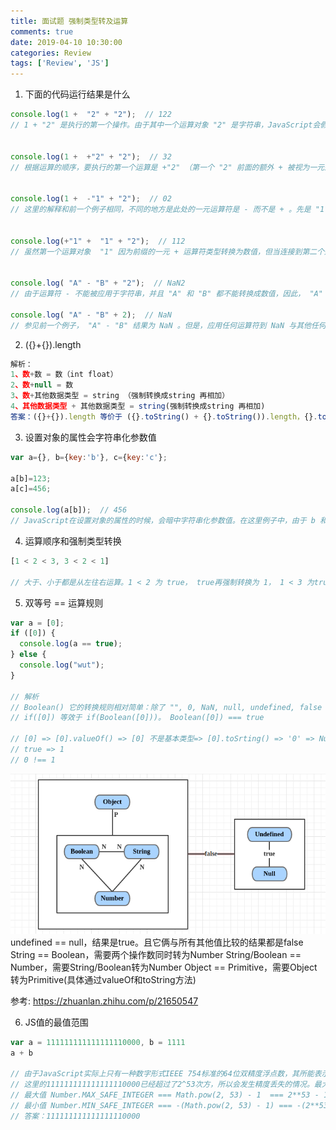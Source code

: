 ```yaml
---
title: 面试题 强制类型转及运算
comments: true
date: 2019-04-10 10:30:00
categories: Review
tags: ['Review', 'JS']
---
```


1. 下面的代码运行结果是什么
```JavaScript
console.log(1 +  "2" + "2");  // 122
// 1 + "2" 是执行的第一个操作。由于其中一个运算对象 "2" 是字符串，JavaScript会假设它需要执行字符串连接，因此，会将  1 的类转换为 "1"  ，  1+"2" 结果就是 "12" 。然后， "12"+"2" 就是 "122" 。


console.log(1 +  +"2" + "2");  // 32
// 根据运算的顺序，要执行的第一个运算是 +"2" （第一个 "2" 前面的额外 + 被视为一元运算符）。因此，JavaScript将 "2" 的类型转换为数字，然后应用一元 + 号（即将其视为一个正数）。其结果就是得到一个数字 2 ，接下来的运算就是 1 + 2 ，这当然是 3。


console.log(1 +  -"1" + "2");  // 02
// 这里的解释和前一个例子相同，不同的地方是此处的一元运算符是 - 而不是 + 。先是 "1" 变为 1 ，然后当应用 - 时又变为了 -1 ，然后将其与 1 相加，结果为 0 ，再将其转换为字符串，连接最后的  "2"  运算对象，得到 "02" 。


console.log(+"1" +  "1" + "2");  // 112
// 虽然第一个运算对象  "1" 因为前缀的一元 + 运算符类型转换为数值，但当连接到第二个运算对象 "1" 的时候，又立即转换回字符串，然后又和最后的运算对象 "2"  连接，产生了字符串  "112" 。


console.log( "A" - "B" + "2");  // NaN2
// 由于运算符 - 不能被应用于字符串，并且 "A" 和 "B" 都不能转换成数值，因此， "A" - "B" 的结果是 NaN  ，然后再和字符串 "2"  连接，得到 "NaN2" 

console.log( "A" - "B" + 2);  // NaN
// 参见前一个例子， "A" - "B" 结果为 NaN 。但是，应用任何运算符到 NaN 与其他任何的数字运算对象，结果仍然是 NaN 。

```

2. ({}+{}).length
```JavaScript
解析：
1、数+数 = 数（int float）
2、数+null = 数
3、数+其他数据类型 = string （强制转换成string 再相加）
4、其他数据类型 + 其他数据类型 = string(强制转换成string 再相加)
答案：({}+{}).length 等价于 ({}.toString() + {}.toString()).length，{}.toString()的值为[object Object]，所以最后结果为30。
```

3. 设置对象的属性会字符串化参数值
```JavaScript
var a={}, b={key:'b'}, c={key:'c'};

a[b]=123;
a[c]=456;

console.log(a[b]);  // 456
// JavaScript在设置对象的属性的时候，会暗中字符串化参数值。在这里例子中，由于 b 和 c都是对象，把它们设置为对象a的参数，它们都将被转换为 "[object Object]"  。结果就是， a[b] 和 a[c] 都相当 "[object Object]"  ，而后者会将前者的值覆盖。因此，设置或引用 a[c] 和设置或引用 a[b] 完全相同。所以得到的答案是  456  。
```

4. 运算顺序和强制类型转换
```JavaScript
[1 < 2 < 3, 3 < 2 < 1]

// 大于、小于都是从左往右运算。1 < 2 为 true， true再强制转换为 1， 1 < 3 为true。 同理 3 < 2 为 false， false再强制转换为 0， 0 < 1 为true。 答案为 [true, true]。
```

5. 双等号 == 运算规则
```JavaScript
var a = [0];
if ([0]) {
  console.log(a == true);
} else {
  console.log("wut");
}

// 解析
// Boolean() 它的转换规则相对简单：除了 "", 0, NaN, null, undefined, false 几个值的转换结果为false，其他的值全部为true。所有对象（包括空对象）的布尔值都是true。
// if([0]) 等效于 if(Boolean([0]))。 Boolean([0]) === true

// [0] => [0].valueOf() => [0] 不是基本类型=> [0].toSrting() => '0' => Number('0') => 0
// true => 1
// 0 !== 1
```
![双等号==运算规则](/images/doubleequal-operationalrule.png)
undefined == null，结果是true。且它俩与所有其他值比较的结果都是false
String == Boolean，需要两个操作数同时转为Number
String/Boolean == Number，需要String/Boolean转为Number
Object == Primitive，需要Object转为Primitive(具体通过valueOf和toString方法)

参考: https://zhuanlan.zhihu.com/p/21650547


6. JS值的最值范围
```JavaScript
var a = 111111111111111110000, b = 1111
a + b

// 由于JavaScript实际上只有一种数字形式IEEE 754标准的64位双精度浮点数，其所能表示的整数范围为[-(2^53 - 1) ~ 2^53 - 1]。
// 这里的111111111111111110000已经超过了2^53次方，所以会发生精度丢失的情况。最大值与其他值相加后仍未最大值。
// 最大值 Number.MAX_SAFE_INTEGER === Math.pow(2, 53) - 1  === 2**53 - 1 === 9007199254740991
// 最小值 Number.MIN_SAFE_INTEGER === -(Math.pow(2, 53) - 1) === -(2**53 - 1) === -9007199254740991
// 答案：111111111111111110000
```